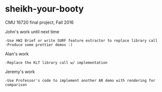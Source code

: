 # sheikh-your-booty
CMU 16720 final project, Fall 2016


John's work until next time
	
	-Use HW2 Brief or write SURF feature extractor to replace library call	
	-Produce some prettier demos :)

Alan's work

	-Replace the KLT library call w/ implementation


Jeremy's work

	-Use Professor's code to implement another AR demo with rendering for comparison
